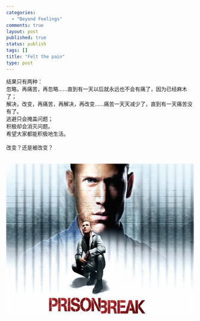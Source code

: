 ```yaml
--- 
categories: 
  - "Beyond Feelings"
comments: true
layout: post
published: true
status: publish
tags: []
title: "Felt the pain"
type: post
---
```

<div id="msgcns!5F971C000415D85F!489" class="bvMsg">
<div>结果只有两种：</div>
<div>忽略，再痛苦，再忽略......直到有一天以后就永远也不会有痛了，因为已经麻木了；</div>
<div>解决，改变，再痛苦，再解决，再改变......痛苦一天天减少了，直到有一天痛苦没有了。</div>
<div>逃避只会掩盖问题；</div>
<div>积极却会消灭问题。</div>
<div>希望大家都能积极地生活。</div>
<div> </div>
<div>改变？还是被改变？</div>
<div> </div>
<div> <img style="visibility:visible;width:600px;height:406px;" alt="" src="/images/blog/2006-10-02-felt-the-pain-0.jpg">
</div>
</div>
